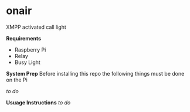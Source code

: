 # onair
XMPP activated call light

**Requirements**
* Raspberry Pi
* Relay
* Busy Light

**System Prep**
Before installing this repo the following things must be done on the Pi

_to do_

**Usuage Instructions**
_to do_

